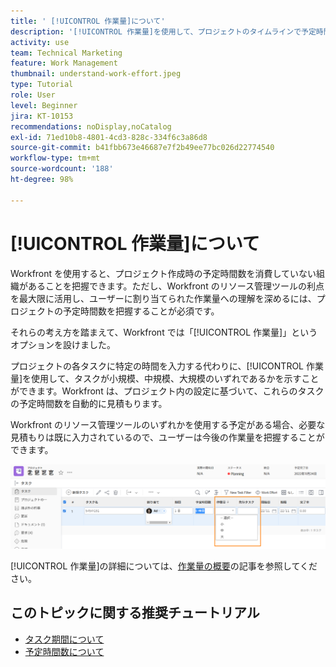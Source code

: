 ```yaml
---
title: ' [!UICONTROL 作業量]について'
description: '[!UICONTROL 作業量]を使用して、プロジェクトのタイムラインで予定時間数を簡単に見積もる方法を説明します。'
activity: use
team: Technical Marketing
feature: Work Management
thumbnail: understand-work-effort.jpeg
type: Tutorial
role: User
level: Beginner
jira: KT-10153
recommendations: noDisplay,noCatalog
exl-id: 71ed10b8-4801-4cd3-828c-334f6c3a86d8
source-git-commit: b41fbb673e46687e7f2b49ee77bc026d22774540
workflow-type: tm+mt
source-wordcount: '188'
ht-degree: 98%

---
```


# [!UICONTROL 作業量]について

Workfront を使用すると、プロジェクト作成時の予定時間数を消費していない組織があることを把握できます。ただし、Workfront のリソース管理ツールの利点を最大限に活用し、ユーザーに割り当てられた作業量への理解を深めるには、プロジェクトの予定時間数を把握することが必須です。

それらの考え方を踏まえて、Workfront では「[!UICONTROL 作業量]」というオプションを設けました。

プロジェクトの各タスクに特定の時間を入力する代わりに、[!UICONTROL 作業量]を使用して、タスクが小規模、中規模、大規模のいずれであるかを示すことができます。Workfront は、プロジェクト内の設定に基づいて、これらのタスクの予定時間数を自動的に見積もります。

Workfront のリソース管理ツールのいずれかを使用する予定がある場合、必要な見積もりは既に入力されているので、ユーザーは今後の作業量を把握することができます。

![「[!UICONTROL 作業量]」列を使用したプロジェクトタスクのリスト](assets/planner-fund-work-effort.png)

[!UICONTROL 作業量]の詳細については、[作業量の概要](https://experienceleague.adobe.com/docs/workfront/using/manage-work/tasks/task-information/work-effort.html?lang=ja)の記事を参照してください。

## このトピックに関する推奨チュートリアル

* [タスク期間について](https://experienceleague.adobe.com/en/docs/workfront-learn/tutorials-workfront/manage-work/tasks/understand-task-durations)
* [予定時間数について](https://experienceleague.adobe.com/en/docs/workfront-learn/tutorials-workfront/manage-work/tasks/understand-planned-hours)
